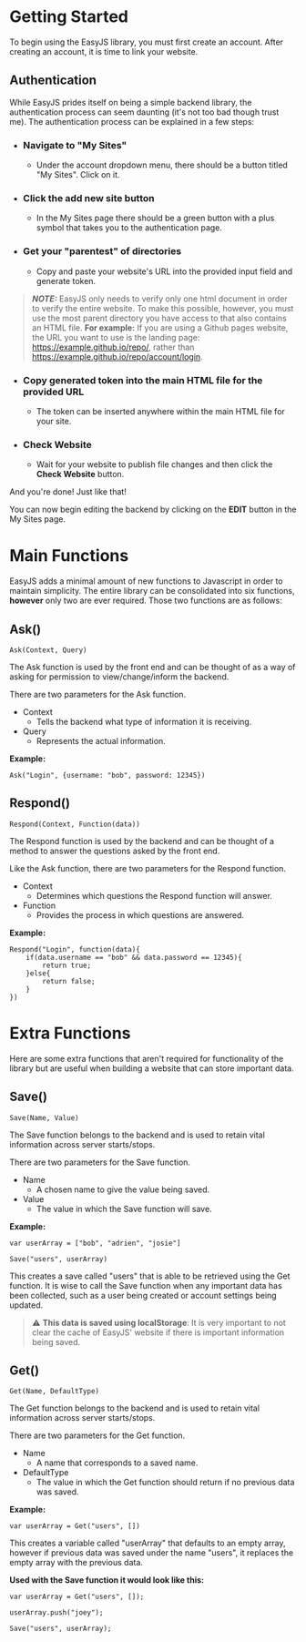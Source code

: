 # Getting Started

To begin using the EasyJS library, you must first create an account. After creating an account, it is time to link your website.


## Authentication

While EasyJS prides itself on being a simple backend library, the authentication process can seem daunting (it's not too bad though trust me). The authentication process can be explained in a few steps:

- ### Navigate to "My Sites"
  * Under the account dropdown menu, there should be a button titled "My Sites". Click on it.

- ### Click the add new site button
  * In the My Sites page there should be a green button with a plus symbol that takes you to the authentication page. 

- ### Get your "parentest" of directories
	* Copy and paste your website's URL into the provided input field and generate token.

> **_NOTE:_**  EasyJS only needs to verify only one html document in order to verify the entire website. To make this possible, however, you must use the most parent directory you have access to that also contains an HTML file. 
> **For example:** If you are using a Github pages website, the URL you want to use is the landing page: https://example.github.io/repo/, rather than https://example.github.io/repo/account/login. 

  - ### Copy generated token into the main HTML file for the provided URL
	* The token can be inserted anywhere within the main HTML file for your site.

- ### Check Website
	* Wait for your website to publish file changes and then click the **Check Website** button. 

And you're done! Just like that!

You can now begin editing the backend by clicking on the **EDIT** button in the My Sites page. 

# Main Functions

EasyJS adds a minimal amount of new functions to Javascript in order to maintain simplicity. The entire library can be consolidated into six functions, **however** only two are ever required. Those two functions are as follows:

## Ask()
```
Ask(Context, Query)
``` 
The Ask function is used by the front end and can be thought of as a way of asking for permission to view/change/inform the backend. 

There are two parameters for the Ask function. 
 - Context 
	 - Tells the backend what type of information it is receiving. 
 - Query
	 - Represents the actual information. 

**Example:**  

```Ask("Login", {username: "bob", password: 12345})```





## Respond()
```
Respond(Context, Function(data))
``` 
The Respond function is used by the backend and can be thought of a method to answer the questions asked by the front end. 

Like the Ask function, there are two parameters for the Respond function. 
 - Context 
	 - Determines which questions the Respond function will answer.
 - Function
	 - Provides the process in which questions are answered. 
	 
**Example:**  
```
Respond("Login", function(data){
	if(data.username == "bob" && data.password == 12345){
		return true;
	}else{
		return false;
	}
})
```


# Extra Functions

Here are some extra functions that aren't required for functionality of the library but are useful when building a website that can store important data.


## Save()
```
Save(Name, Value)
``` 
The Save function belongs to the backend and is used to retain vital information across server starts/stops.  

There are two parameters for the Save function. 
 - Name
	 - A chosen name to give the value being saved.
 - Value
	 - The value in which the Save function will save. 



**Example:**  
```
var userArray = ["bob", "adrien", "josie"]

Save("users", userArray)
```


This creates a save called "users" that is able to be retrieved using the Get function. It is wise to call the Save function when any important data has been collected, such as a user being created or account settings being updated. 

> :warning: **This data is saved using localStorage**: It is very important to not clear the cache of EasyJS' website if there is important information being saved. 



## Get()
```
Get(Name, DefaultType)
``` 
The Get function belongs to the backend and is used to retain vital information across server starts/stops.  

There are two parameters for the Get function. 
 - Name
	 - A name that corresponds to a saved name.
 - DefaultType
	 - The value in which the Get function should return if no previous data was saved. 

**Example:**  

```var userArray = Get("users", [])```

This creates a variable called "userArray" that defaults to an empty array, however if previous data was saved under the name "users", it replaces the empty array with the previous data. 

**Used with the Save function it would look like this:**
```
var userArray = Get("users", []);

userArray.push("joey");

Save("users", userArray);
```

